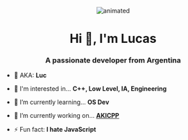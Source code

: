 <p align="center">
  <img src="https://media.tenor.com/nyBCrXs-6cYAAAAd/welcome-to-the-dollhouse-matthew-faber.gif" alt="animated" />
</p>
<h1 align="center">Hi 👋, I'm Lucas</h1>
<h3 align="center">A passionate developer from Argentina</h3>

- 🔸 AKA: **Luc**

- 📌 I'm interested in... **C++, Low Level, IA, Engineering**

- 🌱 I’m currently learning... **OS Dev**

- 🔭 I’m currently working on... **[AKICPP](https://github.com/luc0x/AKICPP)**

- ⚡ Fun fact: **I hate JavaScript**
